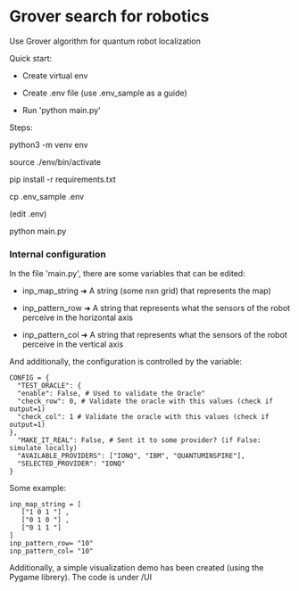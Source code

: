 # Grover search for robotics

Use Grover algorithm for quantum robot localization

  

Quick start:

  

- Create virtual env

- Create .env file (use .env_sample as a guide)

- Run 'python main.py'

  

Steps:

  

python3 -m venv env

source ./env/bin/activate

pip install -r requirements.txt

cp .env_sample .env

(edit .env)

python main.py

  

  

### Internal configuration

In the file 'main.py', there are some variables that can be edited:

  

- inp_map_string ➜ A string (some nxn grid) that represents the map)

- inp_pattern_row ➜ A string that represents what the sensors of the robot perceive in the horizontal axis

- inp_pattern_col ➜ A string that represents what the sensors of the robot perceive in the vertical axis

And additionally, the configuration is controlled by the variable:

    

    CONFIG = {    
      "TEST_ORACLE": {    
      "enable": False, # Used to validate the Oracle"    
      "check_row": 0, # Validate the oracle with this values (check if output=1)    
      "check_col": 1 # Validate the oracle with this values (check if output=1)    
    },    
      "MAKE_IT_REAL": False, # Sent it to some provider? (if False: simulate locally)    
      "AVAILABLE_PROVIDERS": ["IONQ", "IBM", "QUANTUMINSPIRE"],    
      "SELECTED_PROVIDER": "IONQ"    
    }
  

Some example:

    inp_map_string = [
	   ["1 0 1 "] ,
	   ["0 1 0 "] ,
	   ["0 1 1 "]
	]
	inp_pattern_row= "10"
	inp_pattern_col= "10"

Additionally, a simple visualization demo has been created (using the Pygame librery). The code is under /UI

